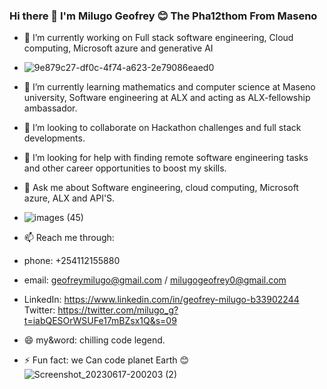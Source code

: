 ### Hi there 👋 I'm Milugo Geofrey 😊 The Pha12thom From Maseno

- 🔭 I’m currently working on Full stack software engineering, Cloud computing, Microsoft azure and generative AI
- ![9e879c27-df0c-4f74-a623-2e79086eaed0](https://github.com/Pha12thom/Pha12thom/assets/122834673/9a467bdd-a359-490d-8638-aa9198f6e40c)


- 🌱 I’m currently learning mathematics and computer science at Maseno university, Software engineering at ALX and acting as ALX-fellowship ambassador.
- 👯 I’m looking to collaborate on Hackathon challenges and full stack developments.  
- 🤔 I’m looking for help with finding remote  software engineering tasks and other career opportunities to boost my skills.
- 💬 Ask me about Software engineering, cloud computing, Microsoft azure, ALX and API'S.
- ![images (45)](https://github.com/Pha12thom/Pha12thom/assets/122834673/36a5967a-9bbd-4020-9c1e-849a4ca60bad)

- 📫 Reach me through: 
- phone: +254112155880
- email: geofreymilugo@gmail.com / milugogeofrey0@gmail.com
- LinkedIn: https://www.linkedin.com/in/geofrey-milugo-b33902244
Twitter: https://twitter.com/milugo_g?t=iabQESOrWSUFe17mBZsx1Q&s=09
- 😄 my&word: chilling code legend.
- ⚡ Fun fact: we Can  code planet Earth 😊
![Screenshot_20230617-200203 (2)](https://github.com/Pha12thom/Pha12thom/assets/122834673/a9d1875f-a119-4793-b855-4e362a5db655)
